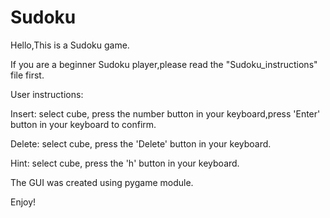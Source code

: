 # Sudoku

Hello,This is a Sudoku game.

If you are a beginner Sudoku player,please read the "Sudoku_instructions" file first.


User instructions:

Insert:
	select cube, press the number button in your keyboard,press 'Enter' button in your keyboard to confirm.
	
Delete:
	select cube, press the 'Delete' button in your keyboard.
	
Hint:
	select cube, press the 'h' button in your keyboard.
	

The GUI was created using pygame module.

Enjoy!
